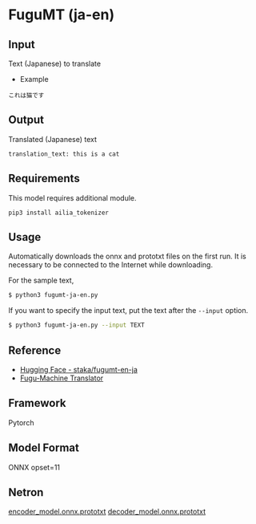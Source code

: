 # FuguMT (ja-en)


## Input

Text (Japanese) to translate


- Example
```
これは猫です
```

## Output

Translated (Japanese) text
```
translation_text: this is a cat
```

## Requirements
This model requires additional module.

```
pip3 install ailia_tokenizer
```

## Usage
Automatically downloads the onnx and prototxt files on the first run.
It is necessary to be connected to the Internet while downloading.

For the sample text,
```bash
$ python3 fugumt-ja-en.py
```

If you want to specify the input text, put the text after the `--input` option.
```bash
$ python3 fugumt-ja-en.py --input TEXT
```

## Reference

- [Hugging Face - staka/fugumt-en-ja](https://huggingface.co/staka/fugumt-ja-en)
- [Fugu-Machine Translator](https://github.com/s-taka/fugumt)

## Framework

Pytorch

## Model Format

ONNX opset=11

## Netron

[encoder_model.onnx.prototxt](https://netron.app/?url=https://storage.googleapis.com/ailia-models/fugumt/encoder_model.onnx.prototxt)
[decoder_model.onnx.prototxt](https://netron.app/?url=https://storage.googleapis.com/ailia-models/fugumt/decoder_model.onnx.prototxt)
